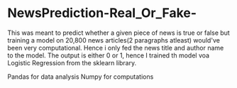 # NewsPrediction-Real_Or_Fake-

This was meant to predict whether a given piece of news is true or false but training a model on 20,800 news articles(2 paragraphs atleast) would've been very computational.
Hence i only fed the news title and author name to the model.
The output is either 0 or 1, hence I trained th model voa Logistic Regression from the sklearn library.

Pandas for data analysis
Numpy for computations
